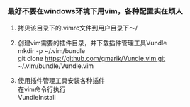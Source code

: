 ### 最好不要在windows环境下用vim，各种配置实在烦人

1. 拷贝该目录下的.vimrc文件到用户目录下～/  

2. 创建vim需要的插件目录，并下载插件管理工具Vundle  
mkdir -p ~/.vim/bundle  
git clone https://github.com/gmarik/Vundle.vim.git ~/.vim/bundle/Vundle.vim  

3. 使用插件管理工具安装各种插件  
在vim命令行执行  
VundleInstall

